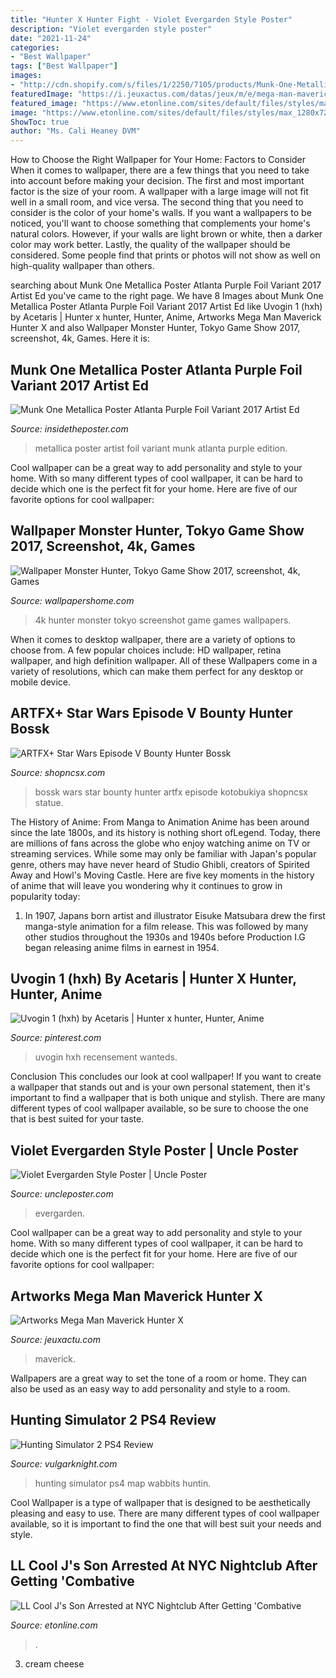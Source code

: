 ```yaml
---
title: "Hunter X Hunter Fight - Violet Evergarden Style Poster"
description: "Violet evergarden style poster"
date: "2021-11-24"
categories:
- "Best Wallpaper"
tags: ["Best Wallpaper"]
images:
- "http://cdn.shopify.com/s/files/1/2250/7105/products/Munk-One-Metallica-Poster-Atlanta-Purple-Foil-Variant-Artist-Edition-2017_1024x1024.JPG?v=1506643085"
featuredImage: "https://i.jeuxactus.com/datas/jeux/m/e/mega-man-maverick-hunter-x/xl/mega-man-maverick-hu-4e261d3108987.jpg"
featured_image: "https://www.etonline.com/sites/default/files/styles/max_1280x720/public/images/2015-09/ll_cool_j_640.jpg?itok=r_7sLUqo"
image: "https://www.etonline.com/sites/default/files/styles/max_1280x720/public/images/2015-09/ll_cool_j_640.jpg?itok=r_7sLUqo"
ShowToc: true
author: "Ms. Cali Heaney DVM"
---
```



How to Choose the Right Wallpaper for Your Home: Factors to Consider
When it comes to wallpaper, there are a few things that you need to take into account before making your decision. The first and most important factor is the size of your room. A wallpaper with a large image will not fit well in a small room, and vice versa. 
The second thing that you need to consider is the color of your home's walls. If you want a wallpapers to be noticed, you'll want to choose something that complements your home's natural colors. However, if your walls are light brown or white, then a darker color may work better. 
Lastly, the quality of the wallpaper should be considered. Some people find that prints or photos will not show as well on high-quality wallpaper than others.

	

		
searching about Munk One Metallica Poster Atlanta Purple Foil Variant 2017 Artist Ed you've came to the right page. We have 8 Images about Munk One Metallica Poster Atlanta Purple Foil Variant 2017 Artist Ed like Uvogin 1 (hxh) by Acetaris | Hunter x hunter, Hunter, Anime, Artworks Mega Man Maverick Hunter X and also Wallpaper Monster Hunter, Tokyo Game Show 2017, screenshot, 4k, Games. Here it is:
		
    
## Munk One Metallica Poster Atlanta Purple Foil Variant 2017 Artist Ed

<img loading=lazy src="http://cdn.shopify.com/s/files/1/2250/7105/products/Munk-One-Metallica-Poster-Atlanta-Purple-Foil-Variant-Artist-Edition-2017_1024x1024.JPG?v=1506643085" onerror="this.onerror=null;this.src='https://tse2.mm.bing.net/th?id=OIP.aO5cvvwyj0pcZ6vjLBLNpwHaJE&amp;pid=15.1';" alt="Munk One Metallica Poster Atlanta Purple Foil Variant 2017 Artist Ed">

_Source: insidetheposter.com_

>metallica poster artist foil variant munk atlanta purple edition. 

	

Cool wallpaper can be a great way to add personality and style to your home. With so many different types of cool wallpaper, it can be hard to decide which one is the perfect fit for your home. Here are five of our favorite options for cool wallpaper: 

    
## Wallpaper Monster Hunter, Tokyo Game Show 2017, Screenshot, 4k, Games

<img loading=lazy src="https://wallpapershome.com/images/wallpapers/monster-hunter-3840x2160-tokyo-game-show-2017-screenshot-4k-15806.jpg" onerror="this.onerror=null;this.src='https://tse2.mm.bing.net/th?id=OIP.qggCl5eXyz_cPOlZ1GeM5QHaEK&amp;pid=15.1';" alt="Wallpaper Monster Hunter, Tokyo Game Show 2017, screenshot, 4k, Games">

_Source: wallpapershome.com_

>4k hunter monster tokyo screenshot game games wallpapers. 

	

When it comes to desktop wallpaper, there are a variety of options to choose from. A few popular choices include: HD wallpaper, retina wallpaper, and high definition wallpaper. All of these Wallpapers come in a variety of resolutions, which can make them perfect for any desktop or mobile device. 

    
## ARTFX+ Star Wars Episode V Bounty Hunter Bossk

<img loading=lazy src="http://www.shopncsx.com/images/products/detail/49340549038632__62288.1534478235.jpg" onerror="this.onerror=null;this.src='https://tse3.mm.bing.net/th?id=OIP.4HKL0VvlctnvtSRhF7D7VgHaLG&amp;pid=15.1';" alt="ARTFX+ Star Wars Episode V Bounty Hunter Bossk">

_Source: shopncsx.com_

>bossk wars star bounty hunter artfx episode kotobukiya shopncsx statue. 

	

The History of Anime: From Manga to Animation
Anime has been around since the late 1800s, and its history is nothing short ofLegend. Today, there are millions of fans across the globe who enjoy watching anime on TV or streaming services. While some may only be familiar with Japan's popular genre, others may have never heard of Studio Ghibli, creators of Spirited Away and Howl's Moving Castle. Here are five key moments in the history of anime that will leave you wondering why it continues to grow in popularity today:
1) In 1907, Japans born artist and illustrator Eisuke Matsubara drew the first manga-style animation for a film release. This was followed by many other studios throughout the 1930s and 1940s before Production I.G began releasing anime films in earnest in 1954.

    
## Uvogin 1 (hxh) By Acetaris | Hunter X Hunter, Hunter, Anime

<img loading=lazy src="https://i.pinimg.com/736x/fc/66/5b/fc665b6834cf1760b5c74dd4795ecc72.jpg" onerror="this.onerror=null;this.src='https://tse2.mm.bing.net/th?id=OIP.ofD8isPS5jjeWIMu5TeRQAHaKK&amp;pid=15.1';" alt="Uvogin 1 (hxh) by Acetaris | Hunter x hunter, Hunter, Anime">

_Source: pinterest.com_

>uvogin hxh recensement wanteds. 

	

Conclusion
This concludes our look at cool wallpaper! If you want to create a wallpaper that stands out and is your own personal statement, then it's important to find a wallpaper that is both unique and stylish. There are many different types of cool wallpaper available, so be sure to choose the one that is best suited for your taste.

    
## Violet Evergarden Style Poster | Uncle Poster

<img loading=lazy src="https://cdn.shopify.com/s/files/1/1878/3879/products/N4808_480x.jpg?v=1557242878" onerror="this.onerror=null;this.src='https://tse4.mm.bing.net/th?id=OIP.WEbh2JY-9usvCnwqar3ndwHaLH&amp;pid=15.1';" alt="Violet Evergarden Style Poster | Uncle Poster">

_Source: uncleposter.com_

>evergarden. 

	

Cool wallpaper can be a great way to add personality and style to your home. With so many different types of cool wallpaper, it can be hard to decide which one is the perfect fit for your home. Here are five of our favorite options for cool wallpaper: 

    
## Artworks Mega Man Maverick Hunter X

<img loading=lazy src="https://i.jeuxactus.com/datas/jeux/m/e/mega-man-maverick-hunter-x/xl/mega-man-maverick-hu-4e261d3108987.jpg" onerror="this.onerror=null;this.src='https://tse3.mm.bing.net/th?id=OIP.Tm99rBVHGebp8S3VkIgFRwHaLa&amp;pid=15.1';" alt="Artworks Mega Man Maverick Hunter X">

_Source: jeuxactu.com_

>maverick. 

	

Wallpapers are a great way to set the tone of a room or home. They can also be used as an easy way to add personality and style to a room.

    
## Hunting Simulator 2 PS4 Review

<img loading=lazy src="https://vulgarknight.com/wp-content/uploads/2020/06/Hunting-Simulator-2-Map-1024x576.jpg" onerror="this.onerror=null;this.src='https://tse2.mm.bing.net/th?id=OIP.5f-IGdBRI3yG6mPVUwf-iAHaEK&amp;pid=15.1';" alt="Hunting Simulator 2 PS4 Review">

_Source: vulgarknight.com_

>hunting simulator ps4 map wabbits huntin. 

	

Cool Wallpaper is a type of wallpaper that is designed to be aesthetically pleasing and easy to use. There are many different types of cool wallpaper available, so it is important to find the one that will best suit your needs and style.

    
## LL Cool J&#039;s Son Arrested At NYC Nightclub After Getting &#039;Combative

<img loading=lazy src="https://www.etonline.com/sites/default/files/styles/max_1280x720/public/images/2015-09/ll_cool_j_640.jpg?itok=r_7sLUqo" onerror="this.onerror=null;this.src='https://tse2.mm.bing.net/th?id=OIP.pgC5Qx4Sl7d3n0KqnJ9VowHaEK&amp;pid=15.1';" alt="LL Cool J&#039;s Son Arrested at NYC Nightclub After Getting &#039;Combative">

_Source: etonline.com_

>. 

	

3. cream cheese 

